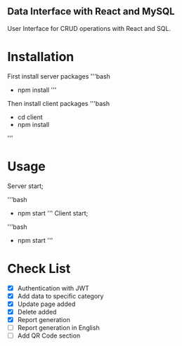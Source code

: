 ## Data Interface with React and MySQL

User Interface for CRUD operations with React and SQL.

# Installation
First install server packages
'''bash
- npm install
'''

Then install client packages
'''bash

- cd client
- npm install

'''


# Usage
Server start;

'''bash
- npm start
'''
Client start;

'''bash
- npm start
'''
# Check List

- [X] Authentication with JWT 
- [X] Add data to specific category
- [X] Update page added
- [X] Delete added
- [X] Report generation
- [ ] Report generation in English
- [ ] Add QR Code section 